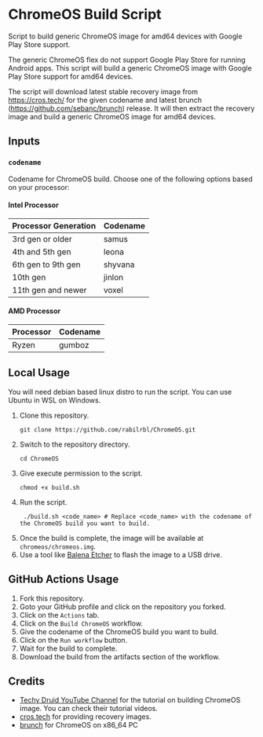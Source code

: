 # ChromeOS Build Script

Script to build generic ChromeOS image for amd64 devices with Google Play Store support.

The generic ChromeOS flex do not support Google Play Store for running Android apps. This script will build a generic ChromeOS image with Google Play Store support for amd64 devices.

The script will download latest stable recovery image from https://cros.tech/ for the given codename and latest brunch (https://github.com/sebanc/brunch) release. It will then extract the recovery image and build a generic ChromeOS image for amd64 devices.

## Inputs

### `codename`

Codename for ChromeOS build. Choose one of the following options based on your processor:

#### Intel Processor

| Processor Generation | Codename |
|---------------------|----------|
| 3rd gen or older    | samus    |
| 4th and 5th gen     | leona    |
| 6th gen to 9th gen  | shyvana  |
| 10th gen            | jinlon   |
| 11th gen and newer  | voxel    |

#### AMD Processor

| Processor | Codename |
|-----------|----------|
| Ryzen     | gumboz   |

## Local Usage

You will need debian based linux distro to run the script. You can use Ubuntu in WSL on Windows.

1. Clone this repository.
   ```shell
   git clone https://github.com/rabilrbl/ChromeOS.git
   ```
2. Switch to the repository directory.
   ```shell
   cd ChromeOS
   ```
3. Give execute permission to the script.
   ```shell
   chmod +x build.sh
   ```
4. Run the script.
   ```shell
    ./build.sh <code_name> # Replace <code_name> with the codename of the ChromeOS build you want to build.
    ```
5. Once the build is complete, the image will be available at `chromeos/chromeos.img`.
6. Use a tool like [Balena Etcher](https://www.balena.io/etcher/) to flash the image to a USB drive.

## GitHub Actions Usage

1. Fork this repository.
2. Goto your GitHub profile and click on the repository you forked.
3. Click on the `Actions` tab.
4. Click on the `Build ChromeOS` workflow.
5. Give the codename of the ChromeOS build you want to build.
6. Click on the `Run workflow` button.
7. Wait for the build to complete.
8. Download the build from the artifacts section of the workflow.

## Credits

- [Techy Druid YouTube Channel](https://www.youtube.com/@TechyDruid) for the tutorial on building ChromeOS image. You can check their tutorial videos.
- [cros.tech](https://cros.tech/) for providing recovery images.
- [brunch](https://github.com/sebanc/brunch) for ChromeOS on x86_64 PC